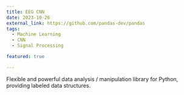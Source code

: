 ```yaml
---
title: EEG CNN
date: 2023-10-26
external_link: https://github.com/pandas-dev/pandas
tags:
  - Machine Learning
  - CNN
  - Signal Processing

featured: true

---
```



Flexible and powerful data analysis / manipulation library for Python, providing labeled data structures.

<!--more-->
